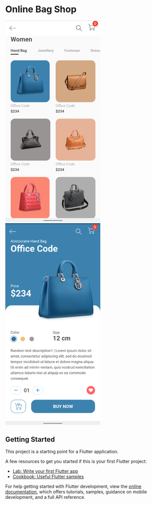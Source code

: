 # Online Bag Shop

<div>

  <a href="#">
    <img width="300"
      alt="Home Screen"
      src="https://github.com/Harley755/online_bag_shop-flutter/blob/master/assets/screenshots/screenshot_1.png"
    />
  </a>
 
  <a href="#" >
    <img width="300"
      alt="Detail Screen"
      src="https://github.com/Harley755/online_bag_shop-flutter/blob/master/assets/screenshots/screenshot_2.png"
    />
  </a>
 
</div>


<!-- 
![UI](https://github.com/Harley755/online_bag_shop-flutter/blob/master/assets/screenshots/screenshot_1.png)
![UI](https://github.com/Harley755/online_bag_shop-flutter/blob/master/assets/screenshots/screenshot_2.png) -->


## Getting Started

This project is a starting point for a Flutter application.

A few resources to get you started if this is your first Flutter project:

- [Lab: Write your first Flutter app](https://docs.flutter.dev/get-started/codelab)
- [Cookbook: Useful Flutter samples](https://docs.flutter.dev/cookbook)

For help getting started with Flutter development, view the
[online documentation](https://docs.flutter.dev/), which offers tutorials,
samples, guidance on mobile development, and a full API reference.
